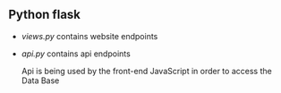 ## Python flask 

- *views.py* contains website endpoints
- *api.py* contains api endpoints

    Api is being used by the front-end JavaScript in order to access the Data Base